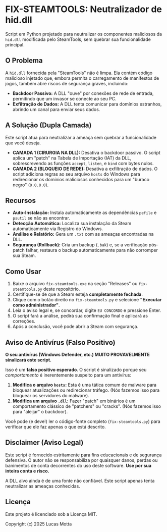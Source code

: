 # FIX-STEAMTOOLS: Neutralizador de hid.dll

Script em Python projetado para neutralizar os componentes maliciosos da `hid.dll` modificada pelo SteamTools, sem quebrar sua funcionalidade principal.

## O Problema

A `hid.dll` fornecida pela "SteamTools" não é limpa. Ela contém código malicioso injetado que, embora permita o carregamento de manifestos de jogos, também abre riscos de segurança graves, incluindo:

* **Backdoor Passivo:** A DLL "ouve" por conexões de rede de entrada, permitindo que um invasor se conecte ao seu PC.
* **Exfiltração de Dados:** A DLL tenta comunicar para domínios estranhos, abrindo um canal para enviar seus dados.

## A Solução (Dupla Camada)

Este script atua para neutralizar a ameaça sem quebrar a funcionalidade que você deseja.

* **CAMADA 1 (CIRURGIA NA DLL):** Desativa o backdoor passivo. O script aplica um "patch" na Tabela de Importação (IAT) da DLL, sobrescrevendo as funções `accept`, `listen`, e `bind` com bytes nulos.
* **CAMADA 2 (BLOQUEIO DE REDE):** Desativa a exfiltração de dados. O script adiciona regras ao seu arquivo `hosts` do Windows para redirecionar os domínios maliciosos conhecidos para um "buraco negro" (`0.0.0.0`).

## Recursos

* **Auto-Instalação:** Instala automaticamente as dependências `pefile` e `psutil` se não as encontrar.
* **Detecção Automática:** Localiza sua instalação da Steam automaticamente via Registro do Windows.
* **Análise e Relatório:** Gera um `.txt` com as ameaças encontradas na DLL.
* **Segurança (Rollback):** Cria um backup (`.bak`) e, se a verificação pós-patch falhar, restaura o backup automaticamente para não corromper sua Steam.

## Como Usar

1.  Baixe o arquivo `fix-steamtools.exe` na seção "Releases" ou `fix-steamtools.py` deste repositório.
2.  Certifique-se de que a Steam esteja **completamente fechada**.
3.  Clique com o botão direito no `fix-steamtools.py` e selecione **"Executar como administrador"**.
4.  Leia o aviso legal e, se concordar, digite `EU CONCORDO` e pressione Enter.
5.  O script fará a análise, pedirá sua confirmação final e aplicará as correções.
6.  Após a conclusão, você pode abrir a Steam com segurança.


## Aviso de Antivírus (Falso Positivo)

**O seu antivírus (Windows Defender, etc.) MUITO PROVAVELMENTE sinalizará este script.**

Isso é um **falso positivo esperado**. O script é sinalizado porque seu *comportamento* é inerentemente suspeito para um antivírus:

1.  **Modifica o arquivo `hosts`:** Esta é uma tática comum de malware para bloquear atualizações ou redirecionar tráfego. (Nós fazemos isso para bloquear os servidores do malware).
2.  **Modifica um arquivo `.dll`:** Fazer "patch" em binários é um comportamento clássico de "patchers" ou "cracks". (Nós fazemos isso para "aleijar" o backdoor).

Você pode (e deve!) ler o código-fonte completo (`fix-steamtools.py`) para verificar que ele faz apenas o que está descrito.

## Disclaimer (Aviso Legal)

Este script é fornecido estritamente para fins educacionais e de segurança defensiva. O autor não se responsabiliza por quaisquer danos, perdas ou banimentos de conta decorrentes do uso deste software. **Use por sua inteira conta e risco.**

A DLL alvo ainda é de uma fonte não confiável. Este script apenas tenta neutralizar as ameaças conhecidas.

## Licença

Este projeto é licenciado sob a Licença MIT. 

Copyright (c) 2025 Lucas Motta
